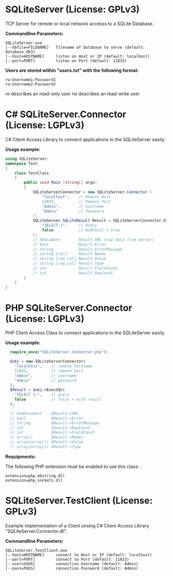 SQLiteServer (License: GPLv3)
=============================

TCP Server for remote or local network accesss to a SQLite Database.

**Commandline Parameters:**

```Shell
SQLiteServer.exe
[--dbfile=FILENAME]   filename of Database to serve (default: database.db3)
[--host=HOSTNAME]     listen on Host or IP (default: localhost)
[--port=PORT]         listen on Port (default: 11833)
```

**Users are stored within "users.txt" with the following format:**

```text
rw:Username1:Password1
ro:Username2:Password2
```

*ro* describes an read-only user
*rw* describes an read-write user


C# SQLiteServer.Connector (License: LGPLv3)
===========================================

C# Client Access Library to connect applications to the SQLiteServer easily.

**Usage example:**

```C#
using SQLiteServer;
namespace Test
{
    class TestClass
   	{
        public void Main (string[] args)
   	    {
       	    SQLiteServerConnector = new SQLiteServer.Connector (
       	    	"localhost",	// Remote Host
       	    	11833,			// Remote Port
       	    	"Admin",		// Username
       	    	"Admin"			// Password
       	    );
			SQLiteServer.SQLiteResult Result = SQLiteServerConnector.ExecSQL(
				"SELECT 1",		// Query
				false			// NoResult = true
			);
       	    // XDocument        Result.XML (raw data from server)
			// bool             Result.Error
            // string           Result.ErrorMessage
			// string [col]     Result.Names
			// string [row,col] Result.Value
			// string [row,col] Result.Type
			// int              Result.FieldCount
			// int              Result.RowCount
		}
	}
}
```


PHP SQLiteServer.Connector (License: LGPLv3)
============================================

PHP Client Access Class to connect applications to the SQLiteServer easily.

**Usage example:**

```PHP
  require_once("SQLiteServer.Connector.php");

  $obj = new SQLiteServerConnector(
  	"localhost",	// remote hostname
  	11833,			// remote port
  	"Admin",		// username
  	"Admin"			// password
  );
  $Result = $obj->ExecSQL(
  	"SELECT 1;",	// query
  	false			// false = with result
  );

  // DomDocument	$Result->XML 
  // bool			$Result->Error 
  // string			$Result->ErrorMessage 
  // int			$Result->RowCount 
  // int			$Result->FieldCount 
  // array()		$Result->Names 
  // array(array())	$Result->Value 
  // array(array())	$Result->Type 
```

**Requipments:**

The following PHP extension must be enabled to use this class: .

```Text
extension=php_mbstring.dll
extension=php_sockets.dll
```

SQLiteServer.TestClient (License: GPLv3)
========================================

Example implementation of a Client unsing C# Client Access Library "SQLiteServer.Connector.dll".

**Commandline Parameters:**

```Shell
SQLiteServer.TestClient.exe
[--host=HOSTNAME]     connect to Host or IP (default: localhost)
[--port=PORT]         connect to Port (default: 11833)
[--user=USER]         connection Username (default: Admin)
[--pass=PASS]         connection Password (default: Admin)
```

